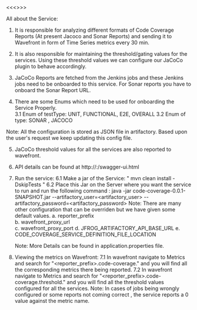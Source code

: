 <<<<Readme for reporting Code Coverage to Wavefront>>>>


All about the Service: 

1. It is responsible for analyzing different formats of Code Coverage Reports (At present Jacoco and Sonar Reports) and sending it to Wavefront in form of Time Series metrics every 30 min.

2. It is also responsible for maintaining the threshold/gating values for the services. Using these threshold values we can configure our JaCoCo plugin to behave accordingly.
 
3. JaCoCo Reports are fetched from the Jenkins jobs and these Jenkins jobs need to be onboarded to this service. For Sonar reports you have to onboard the Sonar Report URL. 

4. There are some Enums which need to be used for onboarding the Service Properly.  
	3.1 Enum of testType: UNIT, FUNCTIONAL, E2E, OVERALL
	3.2 Enum of type: SONAR , JACOCO
	

Note: All the configuration is stored as JSON file in artifactory. Based upon the user's request we keep updating this config file.

5. JaCoCo threshold values for all the services are also reported to wavefront. 
   
6. API details can be found at  http://<host>:<port>/swagger-ui.html
	
 		
7. Run the service:
	6.1 Make a jar of the Service: " mvn clean install -DskipTests "
	6.2 Place this Jar on the Server where you want the service to run and run the following command :
		 java -jar code-coverage-0.0.1-SNAPSHOT.jar --artifactory_user=<artifactory_user> --artifactory_password=<artifactory_password>
	Note: There are many other configuration that can be overriden but we have given some default values.
	a. reporter_prefix 		
	b. wavefront_proxy_url	
	c. wavefront_proxy_port 
	d. JFROG_ARTIFACTORY_API_BASE_URL 
	e. CODE_COVERAGE_SERVICE_DEFINITION_FILE_LOCATION 
	
	Note: More Details can be found in application.properties file. 
	 
8. Viewing the metrics on Wavefront: 
	7.1 In wavefront navigate to Metrics and search for "<reporter_prefix>.code-coverage." and you will find all the corresponding metrics there being reported.
	7.2 In wavefront navigate to Metrics and search for "<reporter_prefix>.code-coverage.threshold." and you will find all the threshold values configured for all the services.
	Note: In cases of jobs being wrongly configured or some reports not coming correct , the service reports a 0 value against the metric name.   

	  